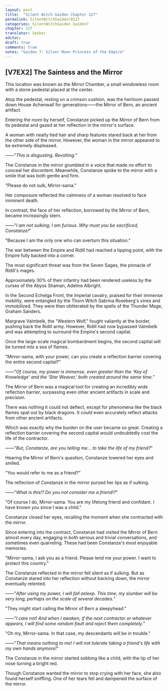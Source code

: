 ```yaml
---
layout: post
title:  "Silent Witch Gaiden Chapter 127"
permalink: SilentWitchGaiden/0127
categories: SilentWitchGaiden Gaiden7
chapter: 127
translator: Seeker
editor: 
draft: true
comments: true
notes: "Gaiden 7: Silver Moon Princess of the Empire"
---
```

<h2>[V7EX2] The Saintess and the Mirror</h2>

This location was known as the Mirror Chamber, a small windowless room with a stone pedestal placed at the center.

Atop the pedestal, resting on a crimson cushion, was the heirloom passed down House Achenwall for generations——the Mirror of Bern, an ancient artifact.

Entering the room by herself, Constanze picked up the Mirror of Bern from its pedestal and gazed at her reflection in the mirror's surface.

A woman with neatly tied hair and sharp features stared back at her from the other side of the mirror. However, the woman in the mirror appeared to be extremely displeased.

——"*This is disgusting. Revolting.*"

The Constanze in the mirror grumbled in a voice that made no effort to conceal her discontent. Meanwhile, Constanze spoke to the mirror with a smile that was both gentle and firm.

"Please do not sulk, Mirror-sama."

Her composure reflected the calmness of a woman resolved to face imminent death.

In contrast, the face of her reflection, borrowed by the Mirror of Bern, became increasingly stern.

——"*I am not sulking; I am furious. Why must you be sacrificed, Constanze!*"

"Because I am the only one who can overturn this situation."

The war between the Empire and Ridill had reached a tipping point, with the Empire fully backed into a corner.

The most significant threat was from the Seven Sages, the pinnacle of Ridill's mages.

Approximately 30% of their infantry had been rendered useless by the curses of the Abyss Shaman, Adeline Albright.

In the Second Echelga Front, the Imperial cavalry, praised for their immense mobility, were entangled by the Thorn Witch Sabrina Roseberg's vines and immobilized. They were then obliterated by the spells of the Thunder Mage, Graham Sanders.

Margrave Valmbelk, the "Western Wolf," fought valiantly at the border, pushing back the Ridill army. However, Ridill had now bypassed Valmbelk and was attempting to surround the Empire's second capital.

Once the large-scale magical bombardment begins, the second capital will be turned into a sea of flames.

"Mirror-sama, with your power, can you create a reflection barrier covering the entire second capital?"

——"*Of course, my power is immense, even greater than the 'Key of Knowledge' and the 'Star Weaver,' both created around the same time.*"

The Mirror of Bern was a magical tool for creating an incredibly wide reflection barrier, surpassing even other ancient artifacts in scale and precision.

There was nothing it could not deflect, except for phenomena like the black flames spat out by black dragons. It could even accurately reflect attacks from other ancient artifacts.

Which was exactly why the burden on the user became so great. Creating a reflection barrier covering the second capital would undoubtedly cost the life of the contractor.

——"*But, Constanze, are you telling me... to take the life of my friend?*"

Hearing the Mirror of Bern's question, Constanze lowered her eyes and smiled.

"You would refer to me as a friend?"

The reflection of Constanze in the mirror pursed her lips as if sulking.

——"*What is this!? Do you not consider me a friend!?*"

"Of course I do, Mirror-sama. You are my lifelong friend and confidant. I have known you since I was a child."

Constanze closed her eyes, recalling the moment when she contracted with the mirror.

Since entering into the contract, Constanze had visited the Mirror of Bern almost every day, engaging in both serious and trivial conversations, and sometimes even quarreling. These had been Constanze's most enjoyable memories.

"Mirror-sama, I ask you as a friend. Please lend me your power. I want to protect this country."

The Constanze reflected in the mirror fell silent as if sulking. But as Constanze stared into her reflection without backing down, the mirror eventually relented.

——"*After using my power, I will fall asleep. This time, my slumber will be very long, perhaps on the scale of several decades.*"

"They might start calling the Mirror of Bern a sleepyhead."

——"*I care not! And when I awaken, if the next contractor or whatever appears, I will find some random fault and reject them completely.*"

"Oh my, Mirror-sama. In that case, my descendants will be in trouble."

——"*That means nothing to me! I will not tolerate taking a friend's life with my own hands anymore!*"

The Constanze in the mirror started sobbing like a child, with the tip of her nose turning a bright red.

Though Constanze wanted the mirror to stop crying with her face, she also found herself sniffling. One of her tears fell and dampened the surface of the mirror.



